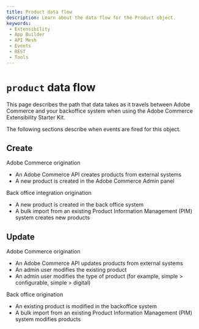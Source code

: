 ```yaml
---
title: Product data flow
description: Learn about the data flow for the Product object.
keywords:
 - Extensibility
 - App Builder
 - API Mesh
 - Events
 - REST
 - Tools
---
```


# `product` data flow

This page describes the path that data takes as it travels between Adobe Commerce and your backoffice system when using the Adobe Commerce Extensibility Starter Kit.

The following sections describe when events are fired for this object.

## Create

Adobe Commerce origination

- An Adobe Commerce API creates products from external systems
- A new product is created in the Adobe Commerce Admin panel

Back office integration origination

- A new product is created in the back office system
- A bulk import from an existing Product Information Management (PIM) system creates new products

## Update

Adobe Commerce origination

- An Adobe Commerce API updates products from external systems
- An admin user modifies the existing product
- An admin user modifies the type of product (for example, simple > configurable, simple > digital)

Back office origination

- An existing product is modified in the backoffice system
- A bulk import from an existing Product Information Management (PIM) system modifies products
